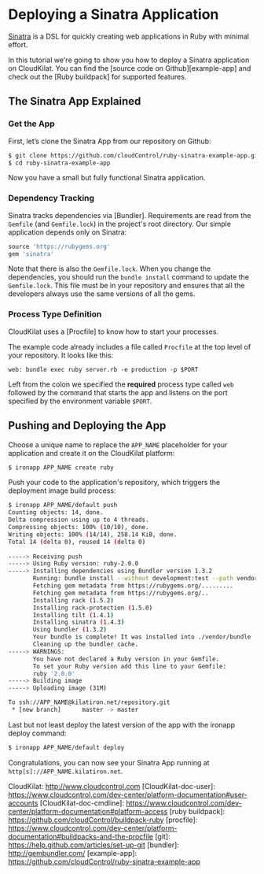 # Deploying a Sinatra Application
[Sinatra][sinatra] is a DSL for quickly creating web applications in Ruby with minimal effort.

In this tutorial we're going to show you how to deploy a Sinatra application on
CloudKilat. You can find the [source code on Github][example-app] and check out the [Ruby buildpack] for supported features.


## The Sinatra App Explained

### Get the App
First, let’s clone the Sinatra App from our repository on Github:
~~~bash
$ git clone https://github.com/cloudControl/ruby-sinatra-example-app.git
$ cd ruby-sinatra-example-app
~~~

Now you have a small but fully functional Sinatra application.

### Dependency Tracking
Sinatra tracks dependencies via [Bundler]. Requirements are read from the `Gemfile` (and `Gemfile.lock`) in the project's root directory. Our simple application depends only on Sinatra:
~~~ruby
source 'https://rubygems.org'
gem 'sinatra'
~~~

Note that there is also the `Gemfile.lock`. When you change the dependencies,
you should run the `bundle install` command to update the `Gemfile.lock`. This file must be in your repository and ensures that all the developers always
use the same versions of all the gems.

### Process Type Definition

CloudKilat uses a [Procfile] to know how to start your processes.

The example code already includes a file called `Procfile` at the top level of your repository. It looks like this:
~~~
web: bundle exec ruby server.rb -e production -p $PORT
~~~

Left from the colon we specified the **required** process type called `web` followed by the command that starts the app and listens on the port specified by the environment variable `$PORT`.

## Pushing and Deploying the App
Choose a unique name to replace the `APP_NAME` placeholder for your application and create it on the CloudKilat platform: 
~~~bash
$ ironapp APP_NAME create ruby
~~~

Push your code to the application's repository, which triggers the deployment image build process:
~~~bash
$ ironapp APP_NAME/default push
Counting objects: 14, done.
Delta compression using up to 4 threads.
Compressing objects: 100% (10/10), done.
Writing objects: 100% (14/14), 258.14 KiB, done.
Total 14 (delta 0), reused 14 (delta 0)
       
-----> Receiving push
-----> Using Ruby version: ruby-2.0.0
-----> Installing dependencies using Bundler version 1.3.2
       Running: bundle install --without development:test --path vendor/bundle --binstubs vendor/bundle/bin --deployment
       Fetching gem metadata from https://rubygems.org/.........
       Fetching gem metadata from https://rubygems.org/..
       Installing rack (1.5.2)
       Installing rack-protection (1.5.0)
       Installing tilt (1.4.1)
       Installing sinatra (1.4.3)
       Using bundler (1.3.2)
       Your bundle is complete! It was installed into ./vendor/bundle
       Cleaning up the bundler cache.
-----> WARNINGS:
       You have not declared a Ruby version in your Gemfile.
       To set your Ruby version add this line to your Gemfile:
       ruby '2.0.0'
-----> Building image
-----> Uploading image (31M)

To ssh://APP_NAME@kilatiron.net/repository.git
 * [new branch]      master -> master
~~~

Last but not least deploy the latest version of the app with the ironapp deploy command:
~~~bash
$ ironapp APP_NAME/default deploy
~~~

Congratulations, you can now see your Sinatra App running at `http[s]://APP_NAME.kilatiron.net`.


[sinatra]: http://www.sinatrarb.com/
CloudKilat: http://www.cloudcontrol.com
[CloudKilat-doc-user]: https://www.cloudcontrol.com/dev-center/platform-documentation#user-accounts
[CloudKilat-doc-cmdline]: https://www.cloudcontrol.com/dev-center/platform-documentation#platform-access
[ruby buildpack]: https://github.com/cloudControl/buildpack-ruby
[procfile]: https://www.cloudcontrol.com/dev-center/platform-documentation#buildpacks-and-the-procfile
[git]: https://help.github.com/articles/set-up-git
[bundler]: http://gembundler.com/
[example-app]: https://github.com/cloudControl/ruby-sinatra-example-app
